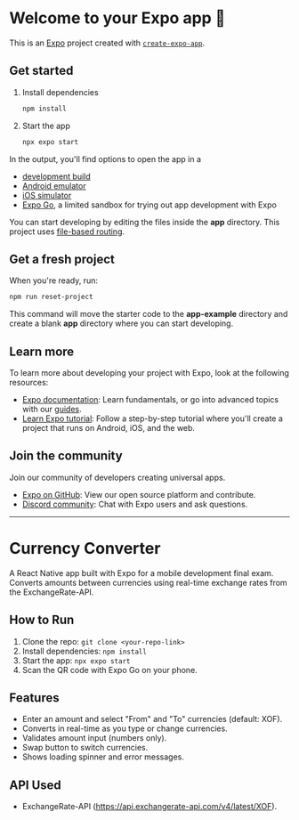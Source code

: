 # Welcome to your Expo app 👋

This is an [Expo](https://expo.dev) project created with [`create-expo-app`](https://www.npmjs.com/package/create-expo-app).

## Get started

1. Install dependencies

   ```bash
   npm install
   ```

2. Start the app

   ```bash
   npx expo start
   ```

In the output, you'll find options to open the app in a

- [development build](https://docs.expo.dev/develop/development-builds/introduction/)
- [Android emulator](https://docs.expo.dev/workflow/android-studio-emulator/)
- [iOS simulator](https://docs.expo.dev/workflow/ios-simulator/)
- [Expo Go](https://expo.dev/go), a limited sandbox for trying out app development with Expo

You can start developing by editing the files inside the **app** directory. This project uses [file-based routing](https://docs.expo.dev/router/introduction).

## Get a fresh project

When you're ready, run:

```bash
npm run reset-project
```

This command will move the starter code to the **app-example** directory and create a blank **app** directory where you can start developing.

## Learn more

To learn more about developing your project with Expo, look at the following resources:

- [Expo documentation](https://docs.expo.dev/): Learn fundamentals, or go into advanced topics with our [guides](https://docs.expo.dev/guides).
- [Learn Expo tutorial](https://docs.expo.dev/tutorial/introduction/): Follow a step-by-step tutorial where you'll create a project that runs on Android, iOS, and the web.

## Join the community

Join our community of developers creating universal apps.

- [Expo on GitHub](https://github.com/expo/expo): View our open source platform and contribute.
- [Discord community](https://chat.expo.dev): Chat with Expo users and ask questions.
- ------------------------------------------
# Currency Converter

A React Native app built with Expo for a mobile development final exam. Converts amounts between currencies using real-time exchange rates from the ExchangeRate-API.

## How to Run
1. Clone the repo: `git clone <your-repo-link>`
2. Install dependencies: `npm install`
3. Start the app: `npx expo start`
4. Scan the QR code with Expo Go on your phone.

## Features
- Enter an amount and select "From" and "To" currencies (default: XOF).
- Converts in real-time as you type or change currencies.
- Validates amount input (numbers only).
- Swap button to switch currencies.
- Shows loading spinner and error messages.

## API Used
- ExchangeRate-API (https://api.exchangerate-api.com/v4/latest/XOF).
